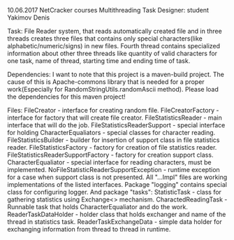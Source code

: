 10.06.2017
NetCracker courses
Multithreading Task
Designer: student Yakimov Denis

Task:
File Reader system, that reads automatically created file and in three threads creates three files that contains only special characters(like alphabetic/numeric/signs) in new files. Fourth thread contains specialized information about other three threads like quantity of valid characters for one task, name of thread, starting time and ending time of task.

Dependencies:
I want to note that this project is a maven-build project. The cause of this is Apache-commons library that is needed for a proper work(Especially for RandomStringUtils.randomAscii method). Please load the dependencies for this maven project!

Files:
FileCreator - interface for creating random file.
FileCreatorFactory - interface for factory that will create file creator.
FileStatisticsReader - main interface that will do the job.
FileStatisticsReaderSupport - special interface for holding CharacterEqualiators - special classes for character reading.
FileStatisticsBuilder - builder for insertion of support class in file statistics reader.
FileStatisticsFactory - factory for creation of file statistics reader.
FileStatisticsReaderSupportFactory - factory for creation support class.
CharacterEqualiator - special interface for reading characters, must be implemented.
NoFileStatisticReaderSupportException - runtime exception for a case when support class is not presented.
All "...Impl" files are working implementations of the listed interfaces.
Package "logging" contains special class for configuring logger.
And package "tasks":
StatisticTask - class for gathering statistics using Exchange<> mechanism.
CharactedReadingTask - Runnable task that holds CharacterEqualiator and do the work.
ReaderTaskDataHolder - holder class that holds exchanger and name of the thread in statistics task.
ReaderTaskExchangeData - simple data holder for exchanging information from thread to thread in runtime.